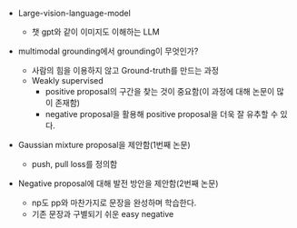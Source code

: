 - Large-vision-language-model
	- 챗 gpt와 같이 이미지도 이해하는 LLM

- multimodal grounding에서 grounding이 무엇인가?
	- 사람의 힘을 이용하지 않고 Ground-truth를 만드는 과정
	- Weakly supervised
		- positive proposal의 구간을 찾는 것이 중요함(이 과정에 대해 논문이 많이 존재함)
		- negative proposal을 활용해 positive proposal을 더욱 잘 유추할 수 있다.

- Gaussian mixture proposal을 제안함(1번째 논문)
	- push, pull loss를 정의함

- Negative proposal에 대해 발전 방안을 제안함(2번째 논문)
	- np도 pp와 마찬가지로 문장을 완성하며 학습한다.
	- 기존 문장과 구별되기 쉬운 easy negative